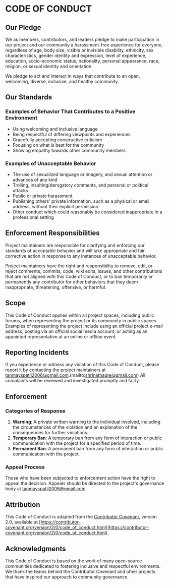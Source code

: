 # CODE OF CONDUCT

## Our Pledge

We as members, contributors, and leaders pledge to make participation in our project and our community a harassment-free experience for everyone, regardless of age, body size, visible or invisible disability, ethnicity, sex characteristics, gender identity and expression, level of experience, education, socio-economic status, nationality, personal appearance, race, religion, or sexual identity and orientation.

We pledge to act and interact in ways that contribute to an open, welcoming, diverse, inclusive, and healthy community.

## Our Standards

### Examples of Behavior That Contributes to a Positive Environment

- Using welcoming and inclusive language
- Being respectful of differing viewpoints and experiences
- Gracefully accepting constructive criticism
- Focusing on what is best for the community
- Showing empathy towards other community members

### Examples of Unacceptable Behavior

- The use of sexualized language or imagery, and sexual attention or advances of any kind
- Trolling, insulting/derogatory comments, and personal or political attacks
- Public or private harassment
- Publishing others' private information, such as a physical or email address, without their explicit permission
- Other conduct which could reasonably be considered inappropriate in a professional setting

## Enforcement Responsibilities

Project maintainers are responsible for clarifying and enforcing our standards of acceptable behavior and will take appropriate and fair corrective action in response to any instances of unacceptable behavior.

Project maintainers have the right and responsibility to remove, edit, or reject comments, commits, code, wiki edits, issues, and other contributions that are not aligned with this Code of Conduct, or to ban temporarily or permanently any contributor for other behaviors that they deem inappropriate, threatening, offensive, or harmful.

## Scope

This Code of Conduct applies within all project spaces, including public forums, when representing the project or its community in public spaces. Examples of representing the project include using an official project e-mail address, posting via an official social media account, or acting as an appointed representative at an online or offline event.

## Reporting Incidents

If you experience or witness any violation of this Code of Conduct, please report it by contacting the project maintainers at [tanmayspatil2006@gmail.com](mailto:tanmayspatil2006@gmail.com).(mailto:shrinathagre@gmail.com) All complaints will be reviewed and investigated promptly and fairly.

## Enforcement

### Categories of Response

1. **Warning**: A private written warning to the individual involved, including the circumstances of the violation and an explanation of the consequences for further violations.
2. **Temporary Ban**: A temporary ban from any form of interaction or public communication with the project for a specified period of time.
3. **Permanent Ban**: A permanent ban from any form of interaction or public communication with the project.

### Appeal Process

Those who have been subjected to enforcement action have the right to appeal the decision. Appeals should be directed to the project's governance body at [tanmayspatil2006@gmail.com](mailto:tanmayspatil2006@gmail.com).

## Attribution

This Code of Conduct is adapted from the [Contributor Covenant](https://contributor-covenant.org), version 2.0, available at [https://contributor-covenant.org/version/2/0/code_of_conduct.html](https://contributor-covenant.org/version/2/0/code_of_conduct.html).

## Acknowledgments

This Code of Conduct is based on the work of many open-source communities dedicated to fostering inclusive and respectful environments. We thank the teams behind the Contributor Covenant and other projects that have inspired our approach to community governance.
